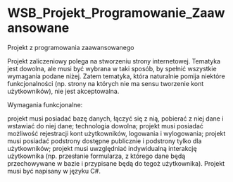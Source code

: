 # WSB_Projekt_Programowanie_Zaawansowane
Projekt z programowania zaawansowanego 

Projekt zaliczeniowy polega na stworzeniu strony internetowej. Tematyka jest dowolna, ale musi być wybrana w taki sposób, by spełnić wszystkie wymagania podane niżej. Zatem tematyka, która naturalnie pomija niektóre funkcjonalności (np. strony na których nie ma sensu tworzenie kont użytkowników), nie jest akceptowalna.

Wymagania funkcjonalne:

projekt musi posiadać bazę danych, łączyć się z nią, pobierać z niej dane i wstawiać do niej dane; technologia dowolna;
projekt musi posiadać możliwość rejestracji kont użytkowników, logowania i wylogowania;
projekt musi posiadać podstrony dostępne publicznie i podstrony tylko dla użytkowników;
projekt musi uwzględniać indywidualną interakcję użytkownika (np. przesłanie formularza, z którego dane będą przechowywane w bazie i przypisane będą do tegoż użytkownika).
Projekt musi być napisany w języku C#.
